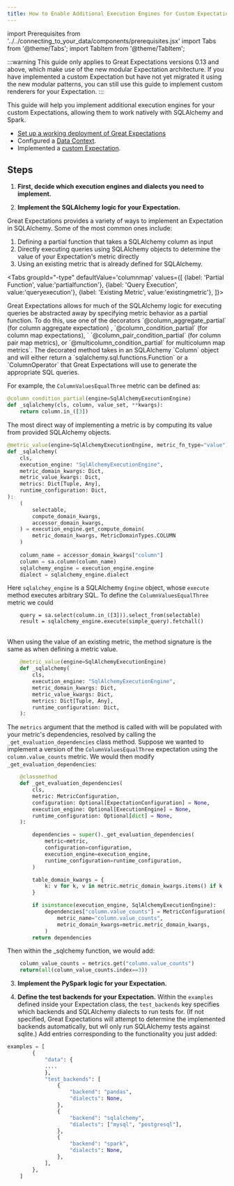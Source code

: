 ```yaml
---
title: How to Enable Additional Execution Engines for Custom Expectations
---
```

import Prerequisites from '../../connecting_to_your_data/components/prerequisites.jsx'
import Tabs from '@theme/Tabs';
import TabItem from '@theme/TabItem';

:::warning
This guide only applies to Great Expectations versions 0.13 and above, which make use of the new modular Expectation architecture. If you have implemented a custom Expectation but have not yet migrated it using the new modular patterns, you can still use this guide to implement custom renderers for your Expectation.
:::

This guide will help you implement additional execution engines for your custom Expectations, allowing them to work natively with SQLAlchemy and Spark. 

<Prerequisites>

- [Set up a working deployment of Great Expectations](../../../tutorials/getting_started/intro.md)
- Configured a [Data Context](../../../tutorials/getting_started/initialize_a_data_context.md).
- Implemented a [custom Expectation](../../../guides/expectations/creating_custom_expectations/how_to_create_custom_expectations.md).
    
</Prerequisites>

Steps
-----

1. **First, decide which execution engines and dialects you need to implement.**

2. **Implement the SQLAlchemy logic for your Expectation.**

Great Expectations provides a variety of ways to implement an Expectation in SQLAlchemy. Some of the most common ones include: 
1.  Defining a partial function that takes a SQLAlchemy column as input
2.  Directly executing queries using SQLAlchemy objects to determine the value of your Expectation's metric directly 
3.  Using an existing metric that is already defined for SQLAlchemy. 

<Tabs
  groupId="-type"
  defaultValue='columnmap'
  values={[
  {label: 'Partial Function', value:'partialfunction'},
  {label: 'Query Execution', value:'queryexecution'},
  {label: 'Existing Metric', value:'existingmetric'},
  ]}>

<TabItem value="partialfunction">
Great Expectations allows for much of the SQLAlchemy logic for executing queries be abstracted away by specifying metric behavior as a partial function. To do this, use one of the decorators `@column_aggregate_partial` (for column aggregate expectation) , `@column_condition_partial` (for column map expectations), ` `@column_pair_condition_partial` (for column pair map metrics), or `@multicolumn_condition_partial` for multicolumn map metrics`. The decorated method takes in an SQLAlchemy `Column` object and will either return a `sqlalchemy.sql.functions.Function` or a `ColumnOperator` that Great Expectations will use to generate the appropriate SQL queries. 
    
For example, the `ColumnValuesEqualThree` metric can be defined as: 

```python
@column_condition_partial(engine=SqlAlchemyExecutionEngine)
def _sqlalchemy(cls, column, value_set, **kwargs):
    return column.in_([3])
```
    
</TabItem> 
    
<TabItem value="queryexecution">
The most direct way of implementing a metric is by computing its value from provided SQLAlchemy objects. 
    
```python
@metric_value(engine=SqlAlchemyExecutionEngine, metric_fn_type="value")
def _sqlalchemy(
    cls,
    execution_engine: "SqlAlchemyExecutionEngine",
    metric_domain_kwargs: Dict,
    metric_value_kwargs: Dict,
    metrics: Dict[Tuple, Any],
    runtime_configuration: Dict,
):
    (
        selectable,
        compute_domain_kwargs,
        accessor_domain_kwargs,
    ) = execution_engine.get_compute_domain(
        metric_domain_kwargs, MetricDomainTypes.COLUMN
    )
    
    column_name = accessor_domain_kwargs["column"]
    column = sa.column(column_name)
    sqlalchemy_engine = execution_engine.engine
    dialect = sqlalchemy_engine.dialect
```
    
Here `sqlalchey_engine` is a SQLAlchemy `Engine` object, whose `execute` method executes arbitrary SQL. To define the `ColumnValuesEqualThree` metric we could 
```
    query = sa.select(column.in_([3])).select_from(selectable)
    result = sqlalchemy_engine.execute(simple_query).fetchall()
```
</TabItem> 
    
<TabItem value="existingmetric">\
When using the value of an existing metric, the method signature is the same as when defining a metric value. 
```python
    @metric_value(engine=SqlAlchemyExecutionEngine)
    def _sqlalchemy(
        cls,
        execution_engine: "SqlAlchemyExecutionEngine",
        metric_domain_kwargs: Dict,
        metric_value_kwargs: Dict,
        metrics: Dict[Tuple, Any],
        runtime_configuration: Dict,
    ):
```    
    
The `metrics` argument that the method is called with will be populated with your metric's dependencies, resolved by calling the `_get_evaluation_dependencies` class method. Suppose we wanted to implement a version of the `ColumnValuesEqualThree` expectation using the `column.value_counts` metric. We would then modify `_get_evaluation_dependencies`: 
    
```python 
    @classmethod
    def _get_evaluation_dependencies(
        cls,
        metric: MetricConfiguration,
        configuration: Optional[ExpectationConfiguration] = None,
        execution_engine: Optional[ExecutionEngine] = None,
        runtime_configuration: Optional[dict] = None,
    ):

        dependencies = super()._get_evaluation_dependencies(
            metric=metric,
            configuration=configuration,
            execution_engine=execution_engine,
            runtime_configuration=runtime_configuration,
        )

        table_domain_kwargs = {
            k: v for k, v in metric.metric_domain_kwargs.items() if k != "column"
        }

        if isinstance(execution_engine, SqlAlchemyExecutionEngine):
            dependencies["column.value_counts"] = MetricConfiguration(
                metric_name="column.value_counts",
                metric_domain_kwargs=metric.metric_domain_kwargs,
            )
        return dependencies    
```
Then within the _sqlchemy function, we would add: 

```python
    column_value_counts = metrics.get("column.value_counts")
    return(all(column_value_counts.index==3))
```
</TabItem>
    
3. **Implement the PySpark logic for your Expectation.**

4. **Define the test backends for your Expectation.**
Within the `examples` defined inside your Expectation class, the `test_backends` key specifies which backends and SQLAlchemy dialects to run tests for. (If not specified, Great Expectations will attempt to determine the implemented backends automatically, but wll only run SQLAlchemy tests against sqlite.) Add entries corresponding to the functionality you just added: 
    
```python
examples = [
        {
            "data": {
            ....
            },
            "test_backends": [
                {
                    "backend": "pandas",
                    "dialects": None,
                },
                {
                    "backend": "sqlalchemy",
                    "dialects": ["mysql", "postgresql"],
                },
                {
                    "backend": "spark",
                    "dialects": None,
                },
            ],
        },
    ]
```
